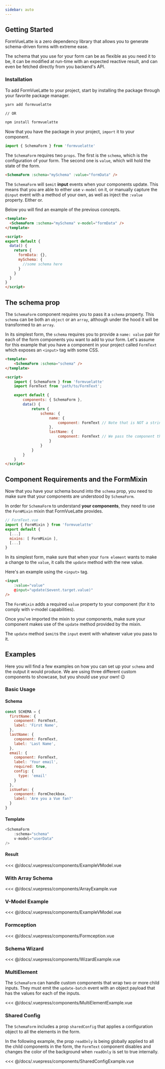 ```yaml
---
sidebar: auto
---
```


## Getting Started

FormVueLatte is a zero dependency library that allows you to generate schema-driven forms with extreme ease.

The schema that you use for your form can be as flexible as you need it to be, it can be modified at run-time with an expected reactive result, and can even be fetched directly from you backend's API.

### Installation

To add FormVueLatte to your project, start by installing the package through your favorite package manager.

```bash
yarn add formvuelatte

// OR

npm install formvuelatte
```

Now that you have the package in your project, `import` it to your component.

```js
import { SchemaForm } from 'formvuelatte'
```

The `SchemaForm` requires two `props`. The first is the `schema`, which is the configuration of your form. The second one is `value`, which will hold the state of the form.

```html
<SchemaForm :schema="mySchema" :value="formData" />
```

The `SchemaForm` will `$emit` **input** events when your components update. This means that you are able to either use `v-model` on it, or manually capture the `@input` event with a method of your own, as well as inject the `:value` property. Either or.

Below you will find an example of the previous concepts.

```html
<template>
  <SchemaForm :schema="mySchema" v-model="formData" />
</template>

<script>
export default {
  data() {
    return {
      formData: {},
      mySchema: { 
        //some schema here
      }
    }
  }
}
</script>
```

## The schema prop
The `SchemaForm` component requires you to pass it a `schema` property. This `schema` can be both an `object` or an `array`, although under the hood it will be transformed to an `array`.

In its simplest form, the `schema` requires you to provide a `name: value` pair for each of the form components you want to add to your form. Let's assume for this example that you have a component in your project called `FormText` which exposes an `<input>` tag with some CSS.

```html
<template>
    <SchemaForm :schema="schema" />
</template>

<script>
    import { SchemaForm } from 'formvuelatte'
    import FormText from 'path/to/FormText';

    export default {
        components: { SchemaForm },
        data() {
            return {
                schema: {
                    name: {
                        component: FormText // Note that is NOT a string
                    },
                    lastName: {
                        component: FormText // We pass the component that we imported directly
                    }
                }
            }
        }
    }
</script>
```

## Component Requirements and the FormMixin
Now that you have your schema bound into the `schema` prop, you need to make sure that your components are understood by `SchemaForm`.

In order for `SchemaForm` to understand **your components**, they need to use the `FormMixin` mixin that FormVueLatte provides. 

```js
// FormText.vue
import { FormMixin } from 'formvuelatte'
export default {
  [...]
  mixins: [ FormMixin ],
  [...]
}
```

In its simplest form, make sure that when your `form element` wants to make a change to the `value`, it calls the `update` method with the new value.

Here's an example using the `<input>` tag.

```html
<input
    :value="value"
    @input="update($event.target.value)"
/>
```

The `FormMixin` adds a required `value` property to your component (for it to comply with v-model capabilities).

Once you've imported the mixin to your components, make sure your component makes use of the `update` method provided by the mixin.

The `update` method `$emit`s the `input` event with whatever value you pass to it.

## Examples
Here you will find a few examples on how you can set up your `schema` and the output it would produce. We are using three different custom components to showcase, but you should use your own! 😉

### Basic Usage

#### Schema

```js
const SCHEMA = {
  firstName: {
    component: FormText,
    label: 'First Name',
  },
  lastName: {
    component: FormText,
    label: 'Last Name',
  },
  email: {
    component: FormText,
    label: 'Your email',
    required: true,
    config: {
      type: 'email'
    }
  },
  isVueFan: {
    component: FormCheckbox,
    label: 'Are you a Vue fan?'
  }
}
```

#### Template
```js
<SchemaForm
    :schema="schema"
    v-model="userData"
/>
```

#### Result 

<SplitTab>
  <ExampleVModel slot="example"/>
  <<< @/docs/.vuepress/components/ExampleVModel.vue
</splitTab>

### With Array Schema
<SplitTab>
  <ArrayExample slot="example" />
  <<< @/docs/.vuepress/components/ArrayExample.vue
</SplitTab>

### V-Model Example

<SplitTab>
  <ExampleVModel slot="example" />
  <<< @/docs/.vuepress/components/ExampleVModel.vue
</SplitTab>

### Formception


<SplitTab>
  <Formception slot="example" />
  <<< @/docs/.vuepress/components/Formception.vue
</SplitTab>

### Schema Wizard

<SplitTab>
  <WizardExample slot="example" />
  <<< @/docs/.vuepress/components/WizardExample.vue
</SplitTab>

### MultiElement

The `SchemaForm` can handle custom components that wrap two or more child inputs.
They must emit the `update-batch` event with an object payload that has the values for each of the inputs.


<SplitTab>
  <MultiElementExample slot="example" />
  <<< @/docs/.vuepress/components/MultiElementExample.vue
</SplitTab>

### Shared Config

The `SchemaForm` includes a prop `sharedConfig` that applies a configuration object to all the elements in the form. 

In the following example, the prop `readOnly` is being globally applied to all the child components in the form, the `FormText` component disables and changes the color of the background when `readOnly` is set to true internally.

<SplitTab>
  <SharedConfigExample slot="example" />
  <<< @/docs/.vuepress/components/SharedConfigExample.vue
</SplitTab>